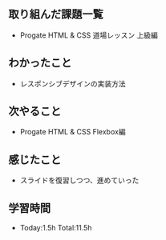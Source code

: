 ## 取り組んだ課題一覧
- Progate HTML & CSS 道場レッスン 上級編
## わかったこと
- レスポンシブデザインの実装方法
## 次やること
- Progate HTML & CSS Flexbox編
## 感じたこと
- スライドを復習しつつ、進めていった
## 学習時間
- Today:1.5h Total:11.5h
